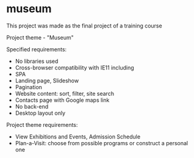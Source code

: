 # museum

This project was made as the final project of a training course 

Project theme - "Museum" 

Specified requirements: 
- No libraries used 
- Cross-browser compatibility with IE11 including 
- SPA
- Landing page, Slideshow
- Pagination
- Website content: sort, filter, site search 
- Contacts page with Google maps link  
- No back-end
- Desktop layout only

Project theme requirements: 
- View Exhibitions and Events, Admission Schedule
- Plan-a-Visit: choose from possible programs or construct a personal one 
